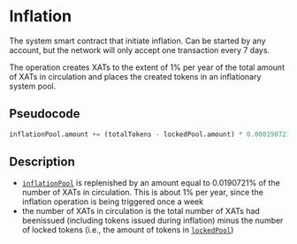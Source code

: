 # Inflation

The system smart contract that initiate inflation. Can be started by any account, but the network will only accept one transaction every 7 days.

The operation creates XATs to the extent of 1% per year of the total amount of XATs in circulation and places the created tokens in an inflationary system pool.

## Pseudocode

```python
inflationPool.amount += (totalTokens - lockedPool.amount) * 0.000190721
```

## Description

- [`inflationPool`][1] is replenished by an amount equal to 0.0190721% of the number of XATs in circulation. This is about 1% per year, since the inflation operation is being triggered once a week
- the number of XATs in circulation is the total number of XATs had beenissued (including tokens issued during inflation) minus the number of locked tokens (i.e., the amount of tokens in [`lockedPool`][2])

[1]: ../glossary/system-pools.md#inflationpool
[2]: ../glossary/system-pools.md#lockedpool
